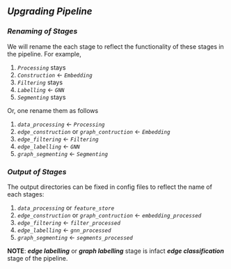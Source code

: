 ## _Upgrading Pipeline_

### _Renaming of Stages_

We will rename the each stage to reflect the functionality of these stages in the pipeline. For example,

1. _`Processing`_ stays
2. _`Construction`_ $\leftarrow$ _`Embedding`_
3. _`Filtering`_ stays
4. _`Labelling`_ $\leftarrow$ _`GNN`_
5. _`Segmenting`_ stays


Or, one rename them as follows

1. _`data_processing`_ $\leftarrow$ _`Processing`_ 
2. _`edge_construction`_ or _`graph_contruction`_ $\leftarrow$ _`Embedding`_
3. _`edge_filtering`_ $\leftarrow$ _`Filtering`_
4. _`edge_labelling`_ $\leftarrow$ _`GNN`_
5. _`graph_segmenting`_ $\leftarrow$ _`Segmenting`_  


### _Output of Stages_

The output directories can be fixed in config files to reflect the name of each stages:

1. _`data_processing`_ or _`feature_store`_
2. _`edge_construction`_ or _`graph_contruction`_ $\leftarrow$ _`embedding_processed`_
3. _`edge_filtering`_ $\leftarrow$ _`filter_processed`_
4. _`edge_labelling`_ $\leftarrow$ _`gnn_processed`_
5. _`graph_segmenting`_ $\leftarrow$ _`segments_processed`_


**NOTE**: _**edge labelling**_ or _**graph labelling**_ stage is infact **_edge classification_** stage of the pipeline.